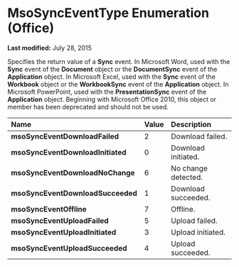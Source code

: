 
# MsoSyncEventType Enumeration (Office)

 **Last modified:** July 28, 2015

Specifies the return value of a  **Sync** event. In Microsoft Word, used with the **Sync** event of the **Document** object or the **DocumentSync** event of the **Application** object. In Microsoft Excel, used with the **Sync** event of the **Workbook** object or the **WorkbookSync** event of the **Application** object. In Microsoft PowerPoint, used with the **PresentationSync** event of the **Application** object.
Beginning with Microsoft Office 2010, this object or member has been deprecated and should not be used.


|**Name**|**Value**|**Description**|
|:-----|:-----|:-----|
| **msoSyncEventDownloadFailed**|2|Download failed.|
| **msoSyncEventDownloadInitiated**|0|Download initiated.|
| **msoSyncEventDownloadNoChange**|6|No change detected.|
| **msoSyncEventDownloadSucceeded**|1|Download succeeded.|
| **msoSyncEventOffline**|7|Offline.|
| **msoSyncEventUploadFailed**|5|Upload failed.|
| **msoSyncEventUploadInitiated**|3|Upload initiated.|
| **msoSyncEventUploadSucceeded**|4|Upload succeeded.|
